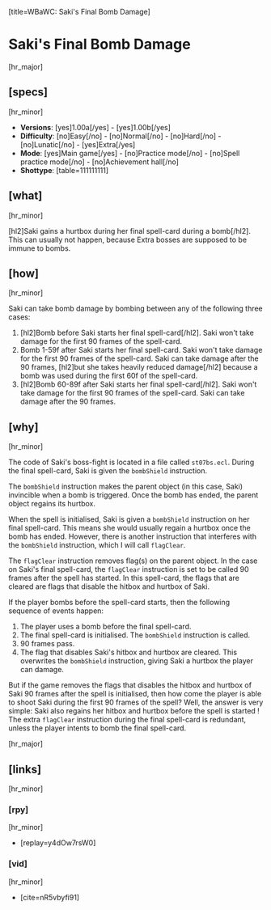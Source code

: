 [title=WBaWC: Saki's Final Bomb Damage]
# Saki's Final Bomb Damage
[hr_major]

## [specs]
[hr_minor]

* **Versions**: [yes]1.00a[/yes] - [yes]1.00b[/yes]
* **Difficulty**: [no]Easy[/no] - [no]Normal[/no] - [no]Hard[/no] - [no]Lunatic[/no] - [yes]Extra[/yes]
* **Mode**: [yes]Main game[/yes] - [no]Practice mode[/no] - [no]Spell practice mode[/no] - [no]Achievement hall[/no]
* **Shottype**: [table=111111111]

## [what]
[hr_minor]

[hl2]Saki gains a hurtbox during her final spell-card during a bomb[/hl2]. This can usually not happen, because Extra bosses are supposed to be immune to bombs.

## [how]
[hr_minor]

Saki can take bomb damage by bombing between any of the following three cases:
1. [hl2]Bomb before Saki starts her final spell-card[/hl2].
Saki won't take damage for the first 90 frames of the spell-card.
2. Bomb 1-59f after Saki starts her final spell-card.
Saki won't take damage for the first 90 frames of the spell-card. Saki can take damage after the 90 frames, [hl2]but she takes heavily reduced damage[/hl2] because a bomb was used during the first 60f of the spell-card.
3. [hl2]Bomb 60-89f after Saki starts her final spell-card[/hl2].
Saki won't take damage for the first 90 frames of the spell-card. Saki can take damage after the 90 frames.


## [why]
[hr_minor]

The code of Saki's boss-fight is located in a file called ``st07bs.ecl``. During the final spell-card, Saki is given the ``bombShield`` instruction.

The ``bombShield`` instruction makes the parent object (in this case, Saki) invincible when a bomb is triggered. Once the bomb has ended, the parent object regains its hurtbox.

When the spell is initialised, Saki is given a ``bombShield`` instruction on her final spell-card. This means she would usually regain a hurtbox once the bomb has ended. However, there is another instruction that interferes with the ``bombShield`` instruction, which I will call ``flagClear``.

The ``flagClear`` instruction removes flag(s) on the parent object. In the case on Saki's final spell-card, the ``flagClear`` instruction is set to be called 90 frames after the spell has started. In this spell-card, the flags that are cleared are flags that disable the hitbox and hurtbox of Saki.

If the player bombs before the spell-card starts, then the following sequence of events happen:
1. The player uses a bomb before the final spell-card.
2. The final spell-card is initialised. The ``bombShield`` instruction is called.
3. 90 frames pass.
4. The flag that disables Saki's hitbox and hurtbox are cleared. This overwrites the ``bombShield`` instruction, giving Saki a hurtbox the player can damage.

But if the game removes the flags that disables the hitbox and hurtbox of Saki 90 frames after the spell is initialised, then how come the player is able to shoot Saki during the first 90 frames of the spell? Well, the answer is very simple: Saki also regains her hitbox and hurtbox before the spell is started ! The extra ``flagClear`` instruction during the final spell-card is redundant, unless the player intents to bomb the final spell-card.

[hr_major]
## [links]
[hr_minor]
### [rpy]
[hr_minor]

+ [replay=y4dOw7rsW0]

### [vid]
[hr_minor]

+ [cite=nR5vbyfi91]

